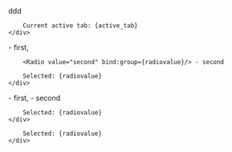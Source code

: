 <!-- Test #12 -->
<Example>
    <div slot="text">
        <div> ddd </div>

        Current active tab: {active_tab}
    </div>
</Example>

<Example>
    <div slot="text">
        <Radio value="first" bind:group={radiovalue}/> - first,
        
        <Radio value="second" bind:group={radiovalue}/> - second

        Selected: {radiovalue}
    </div>
</Example>

<Example>
    <div slot="text">
        <Radio value="first" bind:group={radiovalue}/> - first, <Radio value="second" bind:group={radiovalue}/> - second

        Selected: {radiovalue}
    </div>
</Example>

<Example>
    <div slot="text">
        <Radio/> 
        <Radio/><Radio/><Radio/> 

        Selected: {radiovalue}
    </div>
</Example>